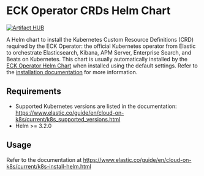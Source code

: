 # ECK Operator CRDs Helm Chart

[![Artifact HUB](https://img.shields.io/endpoint?url=https://artifacthub.io/badge/repository/elastic)](https://artifacthub.io/packages/helm/elastic/eck-operator-crds)

A Helm chart to install the Kubernetes Custom Resource Definitions (CRD) required by the ECK Operator: the official Kubernetes operator from Elastic to orchestrate Elasticsearch, Kibana, APM Server, Enterprise Search, and Beats on Kubernetes. This chart is usually automatically installed by the [ECK Operator Helm Chart](https://artifacthub.io/packages/helm/elastic/eck-operator) when installed using the default settings. Refer to the [installation documentation](https://www.elastic.co/guide/en/cloud-on-k8s/current/k8s-install-helm.html) for more information.   


## Requirements

- Supported Kubernetes versions are listed in the documentation: https://www.elastic.co/guide/en/cloud-on-k8s/current/k8s_supported_versions.html
- Helm >= 3.2.0


## Usage

Refer to the documentation at https://www.elastic.co/guide/en/cloud-on-k8s/current/k8s-install-helm.html
